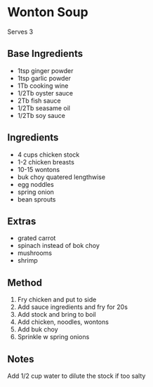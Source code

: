 # Wonton Soup

Serves 3

## Base Ingredients

* 1tsp ginger powder
* 1tsp garlic powder
* 1Tb cooking wine
* 1/2Tb oyster sauce
* 2Tb fish sauce
* 1/2Tb seasame oil
* 1/2Tb soy sauce

## Ingredients

* 4 cups chicken stock
* 1-2 chicken breasts
* 10-15 wontons
* buk choy quatered lengthwise
* egg noddles
* spring onion
* bean sprouts

## Extras

* grated carrot
* spinach instead of bok choy
* mushrooms
* shrimp

## Method

1. Fry chicken and put to side
2. Add sauce ingredients and fry for 20s
3. Add stock and bring to boil
4. Add chicken, noodles, wontons
5. Add buk choy
6. Sprinkle w spring onions

## Notes

Add 1/2 cup water to dilute the stock if too salty